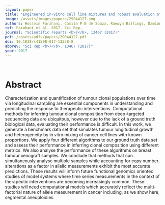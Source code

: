 ```yaml
---
layout: paper
title: "Engineered in-vitro cell line mixtures and robust evaluation of computational methods for clonal decomposition and longitudinal dynamics in cancer."
image: /assets/images/papers/29044127.png
authors: Hossein Farahani, Camila P E de Souza, Raewyn Billings, Damian Yap, Karey Shumansky, Adrian Wan, Daniel Lai, Anne-Marie Mes-Masson, Samuel Aparicio, Sohrab P Shah
ref: Farahani et al. 2017. Sci Rep.
journal: "Scientific reports <b>7</b>, 13467 (2017)"
pdf: /assets/pdfs/papers/29044127.pdf
doi: 10.1038/s41598-017-13338-8
abbrev: "Sci Rep <b>7</b>, 13467 (2017)"
year: 2017
---
```


<br />
<div data-badge-popover="right" data-badge-type="donut" data-pmid="29044127" data-hide-no-mentions="true" class="altmetric-embed"></div>

# Abstract

Characterization and quantification of tumour clonal populations over time via longitudinal sampling are essential components in understanding and predicting the response to therapeutic interventions. Computational methods for inferring tumour clonal composition from deep-targeted sequencing data are ubiquitous, however due to the lack of a ground truth biological data, evaluating their performance is difficult. In this work, we generate a benchmark data set that simulates tumour longitudinal growth and heterogeneity by in vitro mixing of cancer cell lines with known proportions. We apply four different algorithms to our ground truth data set and assess their performance in inferring clonal composition using different metrics. We also analyse the performance of these algorithms on breast tumour xenograft samples. We conclude that methods that can simultaneously analyse multiple samples while accounting for copy number alterations as a factor in allelic measurements exhibit the most accurate predictions. These results will inform future functional genomics oriented studies of model systems where time series measurements in the context of therapeutic interventions are becoming increasingly common. These studies will need computational models which accurately reflect the multi-factorial nature of allele measurement in cancer including, as we show here, segmental aneuploidies.

